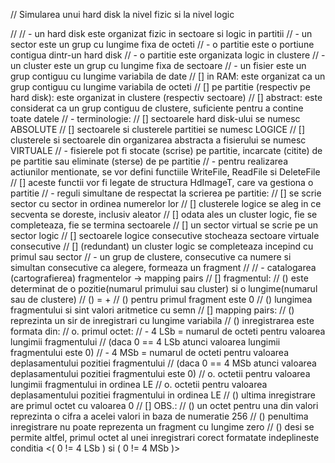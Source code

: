 //    Simularea unui hard disk la nivel fizic si la nivel logic

//
//    - un hard disk este organizat fizic in sectoare si logic in partitii
//    - un sector este un grup cu lungime fixa de octeti
//    - o partitie este o portiune contigua dintr-un hard disk
//    - o partitie este organizata logic in clustere
//    - un cluster este un grup cu lungime fixa de sectoare
//    - un fisier este un grup contiguu cu lungime variabila de date
//      [] in RAM: este organizat ca un grup contiguu cu lungime variabila de octeti
//      [] pe partitie (respectiv pe hard disk): este organizat in clustere (respectiv sectoare)
//      [] abstract: este considerat ca un grup contiguu de clustere, suficiente pentru a contine toate datele
//    - terminologie:
//      [] sectoarele hard disk-ului se numesc ABSOLUTE
//      [] sectoarele si clusterele partitiei se numesc LOGICE
//      [] clusterele si sectoarele din organizarea abstracta a fisierului se numesc VIRTUALE
//    - fisierele pot fi stocate (scrise) pe partitie, incarcate (citite) de pe partitie sau eliminate (sterse) de pe partitie
//    - pentru realizarea actiunilor mentionate, se vor defini functiile WriteFile, ReadFile si DeleteFile
//      [] aceste functii vor fi legate de structura HdImageT, care va gestiona o partitie
//    - reguli simultane de respectat la scrierea pe partitie:
//      [] se scrie sector cu sector in ordinea numerelor lor
//      [] clusterele logice se aleg in ce secventa se doreste, inclusiv aleator
//      [] odata ales un cluster logic, fie se completeaza, fie se termina sectoarele
//      [] un sector virtual se scrie pe un sector logic
//      [] sectoarele logice consecutive stocheaza sectoare virtuale consecutive
//      [] (redundant) un cluster logic se completeaza incepind cu primul sau sector
//    - un grup de clustere, consecutive ca numere si simultan consecutive ca alegere, formeaza un fragment
//
//    - catalogarea (cartografierea) fragmentelor  ->  mapping pairs
//      [] fragmentul:
//        () este determinat de o pozitie(numarul primului sau cluster) si o lungime(numarul sau de clustere)
//        () <pozitia fragmentului> = <deplasamentul pozitiei fragmentului> + <pozitia fragmentului anterior>
//        () <pozitia fragmentului anterior> pentru primul fragment este 0
//        () lungimea fragmentului si <deplasamentul pozitiei fragmentului> sint valori aritmetice cu semn
//      [] mapping pairs:
//        () reprezinta un sir de inregistrari cu lungime variabila
//        () inregistrarea este formata din:
//          o. primul octet:
//            - 4 LSb = numarul de octeti pentru valoarea lungimii fragmentului
//              (daca  0 == 4 LSb  atunci valoarea lungimii fragmentului este 0)
//            - 4 MSb = numarul de octeti pentru valoarea deplasamentului pozitiei fragmentului
//              (daca  0 == 4 MSb  atunci valoarea deplasamentului pozitiei fragmentului este 0)
//          o. octetii pentru valoarea lungimii fragmentului in ordinea  LE
//          o. octetii pentru valoarea deplasamentului pozitiei fragmentului in ordinea  LE
//        () ultima inregistrare are primul octet cu valoarea 0
//      [] OBS.:
//        () un octet pentru una din valori reprezinta o cifra a acelei valori in baza de numeratie 256
//        () penultima inregistrare nu poate reprezenta un fragment cu lungime zero
//        () desi se permite altfel, primul octet al unei inregistrari corect formatate indeplineste conditia <( 0 != 4 LSb ) si ( 0 != 4 MSb )>
